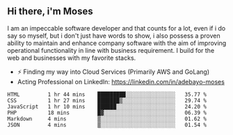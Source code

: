 ## Hi there, i'm Moses

I am an impeccable software developer and that counts for a lot, even if i do say so myself, but i don't just have words to show, i also possess a proven ability to maintain and enhance company software with the aim of improving operational functionality in line with business requirement. I build for the web and businesses with my favorite stacks.
- ⚡ Finding my way into Cloud Services (Primarily AWS and GoLang)
- Acting Professional on LinkedIn: https://linkedin.com/in/adebayo-moses

<!--START_SECTION:waka-->

```text
HTML         1 hr 44 mins    █████████░░░░░░░░░░░░░░░░   35.77 %
CSS          1 hr 27 mins    ███████▒░░░░░░░░░░░░░░░░░   29.74 %
JavaScript   1 hr 10 mins    ██████░░░░░░░░░░░░░░░░░░░   24.20 %
PHP          18 mins         █▓░░░░░░░░░░░░░░░░░░░░░░░   06.39 %
Markdown     4 mins          ▒░░░░░░░░░░░░░░░░░░░░░░░░   01.62 %
JSON         4 mins          ▒░░░░░░░░░░░░░░░░░░░░░░░░   01.54 %
```

<!--END_SECTION:waka-->
